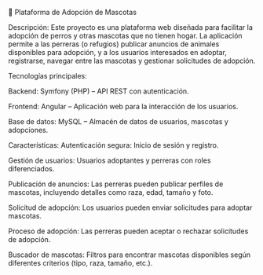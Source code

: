 🐾 Plataforma de Adopción de Mascotas

Descripción:
Este proyecto es una plataforma web diseñada para facilitar la adopción de perros y otras mascotas que no tienen hogar. La aplicación permite a las perreras (o refugios) publicar anuncios de animales disponibles para adopción, y a los usuarios interesados en adoptar, registrarse, navegar entre las mascotas y gestionar solicitudes de adopción.

Tecnologías principales:

Backend: Symfony (PHP) – API REST con autenticación.

Frontend: Angular – Aplicación web para la interacción de los usuarios.

Base de datos: MySQL – Almacén de datos de usuarios, mascotas y adopciones.

Características:
Autenticación segura: Inicio de sesión y registro.

Gestión de usuarios: Usuarios adoptantes y perreras con roles diferenciados.

Publicación de anuncios: Las perreras pueden publicar perfiles de mascotas, incluyendo detalles como raza, edad, tamaño y foto.

Solicitud de adopción: Los usuarios pueden enviar solicitudes para adoptar mascotas.

Proceso de adopción: Las perreras pueden aceptar o rechazar solicitudes de adopción.

Buscador de mascotas: Filtros para encontrar mascotas disponibles según diferentes criterios (tipo, raza, tamaño, etc.).
